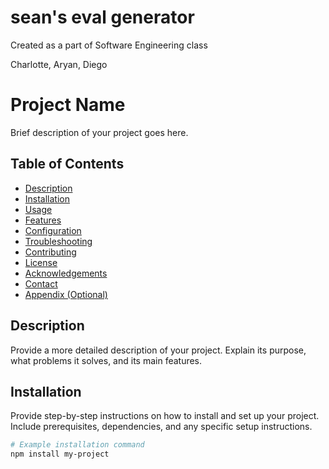 # sean's eval generator

Created as a part of Software Engineering class

Charlotte, Aryan, Diego


# Project Name

Brief description of your project goes here.

## Table of Contents

- [Description](#description)
- [Installation](#installation)
- [Usage](#usage)
- [Features](#features)
- [Configuration](#configuration)
- [Troubleshooting](#troubleshooting)
- [Contributing](#contributing)
- [License](#license)
- [Acknowledgements](#acknowledgements)
- [Contact](#contact)
- [Appendix (Optional)](#appendix-optional)

## Description

Provide a more detailed description of your project. Explain its purpose, what problems it solves, and its main features.

## Installation

Provide step-by-step instructions on how to install and set up your project. Include prerequisites, dependencies, and any specific setup instructions.

```bash
# Example installation command
npm install my-project
